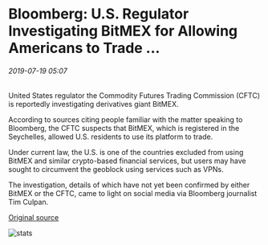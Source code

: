# Bloomberg: U.S. Regulator Investigating BitMEX for Allowing Americans to Trade ...

###### 2019-07-19 05:07

United States regulator the Commodity Futures Trading Commission (CFTC) is reportedly investigating derivatives giant BitMEX.

According to sources citing people familiar with the matter speaking to Bloomberg, the CFTC suspects that BitMEX, which is registered in the Seychelles, allowed U.S. residents to use its platform to trade.

Under current law, the U.S. is one of the countries excluded from using BitMEX and similar crypto-based financial services, but users may have sought to circumvent the geoblock using services such as VPNs.

The investigation, details of which have not yet been confirmed by either BitMEX or the CFTC, came to light on social media via Bloomberg journalist Tim Culpan.

[Original source](https://cointelegraph.com/news/bloomberg-us-regulator-investigating-bitmex-for-allowing-americans-to-trade)

![stats](https://c.statcounter.com/11760860/0/a89fa40b/1/ "stats")